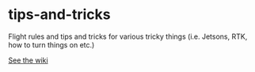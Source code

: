# tips-and-tricks
Flight rules and tips and tricks for various tricky things (i.e. Jetsons, RTK, how to turn things on etc.)

[See the wiki](wiki)
